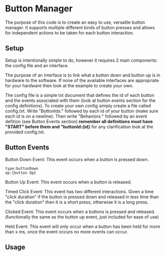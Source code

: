 # Button Manager
The purpose of this code is to create an easy to use, versatile button manager. It supports multiple different kinds of button presses and allows for independent actions to be taken for each button interaction.

## Setup
Setup is intentionally simple to do, however it requires 2 main components: the config file and an interface.

The purpose of an interface is to link what a button down and button up is in hardware to the software. If none of the available interfaces are appropriate for your hardware then look at the example to create your own.

The config file is a simple txt document that defines the id of each button and the events associated with them (look at button events section for the config definitions). To create your own config simply create a file called config.txt. Write "ButtonIds:" followed by each id of your button (make sure each id is on a newline). Then write "Behaviors:" followed by an event defition (see Button Events section) **remember all definitions must have "START" before them and "buttonId:{id}** for any clarification look at the provided config.txt.

## Button Events
Button Down Event:
This event occurs when a button is pressed down.
```
type:buttonDown
op:{button Op}
```

Button Up Event:
This event occurs when a button is released.

Timed Click Event:
This event has two different interactions. Given a time "click duration" if the button is pressed down and released in less time than the "click duration" then it is a short press, otherwise it is a long press.

Clicked Event:
This event occurs when a buttons is pressed and released. (functionally the same as the button up event, just included for ease of use)

Held Event:
This event will only occur when a button has been held for more than x ms, once the event occurs no more events can occur.

## Usage
